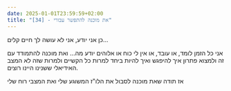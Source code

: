 ```yaml
---
date: 2025-01-01T23:59:59+02:00
title: "[34] - את מוכנה להתפשר עבורי"
---
```

כן אני יודע, אני לא עושה לך חיים קלים...

אני כל הזמן לומד, או עובד, או אין לי כוח או אלוהים יודע מה... ואת מוכנה להתמודד עם זה ולמצוא פתרון איך להיפגש ואיך להיות ביחד למרות כל הקשיים ולמרות שזה לא המצב האידיאלי ששנינו היינו רוצים.

אז תודה שאת מוכנה לסבול את הלו"ז המשוגע שלי ואת המצבי רוח שלי